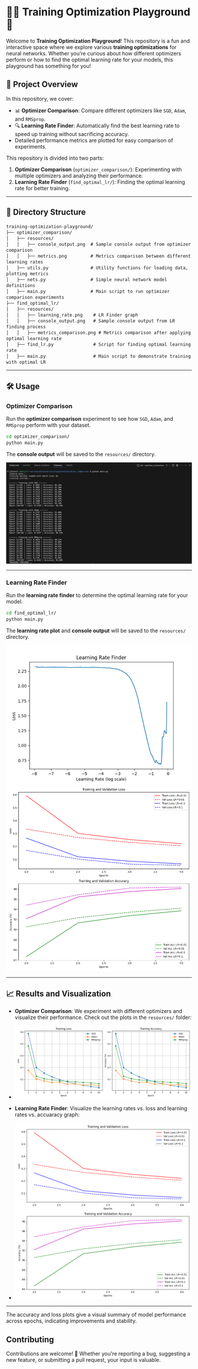 # 🧑‍💻 Training Optimization Playground 🎯

Welcome to **Training Optimization Playground**! This repository is a fun and interactive space where we explore various **training optimizations** for neural networks. Whether you’re curious about how different optimizers perform or how to find the optimal learning rate for your models, this playground has something for you!

## 🚀 Project Overview
In this repository, we cover:
- 📊 **Optimizer Comparison**: Compare different optimizers like `SGD`, `Adam`, and `RMSprop`.
- 🔍 **Learning Rate Finder**: Automatically find the best learning rate to speed up training without sacrificing accuracy.
- Detailed performance metrics are plotted for easy comparison of experiments.

This repository is divided into two parts:
1. **Optimizer Comparison** (`optimizer_comparison/`): Experimenting with multiple optimizers and analyzing their performance.
2. **Learning Rate Finder** (`find_optimal_lr/`): Finding the optimal learning rate for better training.

---

## 📂 Directory Structure

```
training-optimization-playground/
├── optimizer_comparison/
│   ├── resources/
│   │   ├── console_output.png  # Sample console output from optimizer comparison
│   │   ├── metrics.png         # Metrics comparison between different learning rates
│   ├── utils.py                # Utility functions for loading data, plotting metrics
│   ├── nets.py                 # Simple neural network model definitions
│   ├── main.py                 # Main script to run optimizer comparison experiments
├── find_optimal_lr/
│   ├── resources/
│   │   ├── learning_rate.png    # LR Finder graph
│   │   ├── console_output.png   # Sample console output from LR finding process
│   │   ├── metrics_comparison.png # Metrics comparison after applying optimal learning rate
│   ├── find_lr.py               # Script for finding optimal learning rate
│   ├── main.py                  # Main script to demonstrate training with optimal LR
```

---

## 🛠️ Usage

### Optimizer Comparison

Run the **optimizer comparison** experiment to see how `SGD`, `Adam`, and `RMSprop` perform with your dataset.

```bash
cd optimizer_comparison/
python main.py
```

The **console output** will be saved to the `resources/` directory.

![Optimizer Console Output](optimizer_comparison/resources/console_output.png)

---

### Learning Rate Finder

Run the **learning rate finder** to determine the optimal learning rate for your model.

```bash
cd find_optimal_lr/
python main.py
```

The **learning rate plot** and **console output** will be saved to the `resources/` directory.

![Learning Rate Plot](find_optimal_lr/resources/learning_rate.png)
![Learning Rate Plot](find_optimal_lr/resources/metrics_comparison.png)



---

## 📈 Results and Visualization

- **Optimizer Comparison**: We experiment with different optimizers and visualize their performance. Check out the plots in the `resources/` folder:
- ![Optimizer Comparison Metrics](optimizer_comparison/resources/metrics.png)

- **Learning Rate Finder**: Visualize the learning rates vs. loss and learning rates vs. accuaracy graph:
- ![Larning Rate Finder Metrics](find_optimal_lr/resources/metrics_comparison.png)

---

The accuracy and loss plots give a visual summary of model performance across epochs, indicating improvements and stability.

## Contributing
Contributions are welcome! 🎉 Whether you're reporting a bug, suggesting a new feature, or submitting a pull request, your input is valuable.
